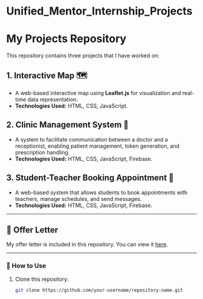 # Unified_Mentor_Internship_Projects
# My Projects Repository

This repository contains three projects that I have worked on:

## 1. Interactive Map 🗺️
- A web-based interactive map using **Leaflet.js** for visualization and real-time data representation.
- **Technologies Used:** HTML, CSS, JavaScript.

## 2. Clinic Management System 🏥
- A system to facilitate communication between a doctor and a receptionist, enabling patient management, token generation, and prescription handling.
- **Technologies Used:** HTML, CSS, JavaScript, Firebase.

## 3. Student-Teacher Booking Appointment 📅
- A web-based system that allows students to book appointments with teachers, manage schedules, and send messages.
- **Technologies Used:** HTML, CSS, JavaScript, Firebase.

---

## 📄 Offer Letter
My offer letter is included in this repository. You can view it [here](https://github.com/PratikshaSarvankar/Unified_Mentor_Internship_Projects/blob/main/Offer_Letter.pdf).

---

### 📌 How to Use
1. Clone this repository:
   ```bash
   git clone https://github.com/your-username/repository-name.git
